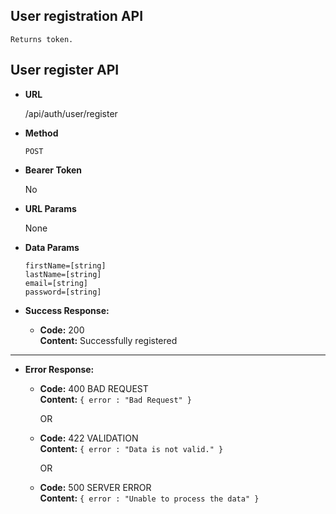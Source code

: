 **User registration API**
----
    Returns token.

## User register API

* **URL**

  /api/auth/user/register

* **Method**

  `POST`

* **Bearer Token**

  No

* **URL Params**

  None

* **Data Params**

  `firstName=[string]` <br/>
  `lastName=[string]` <br/>
  `email=[string]` <br/>
  `password=[string]` <br/>

* **Success Response:**

    * **Code:** 200 <br/>
      **Content:** Successfully registered

----

* **Error Response:**

  
    * **Code:** 400 BAD REQUEST <br />
      **Content:** `{ error : "Bad Request" }`

      OR

    * **Code:** 422 VALIDATION <br />
      **Content:** `{ error : "Data is not valid." }`

      OR

    * **Code:** 500 SERVER ERROR <br />
      **Content:** `{ error : "Unable to process the data" }`

